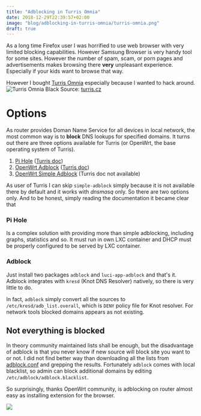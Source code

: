 ```yaml
---
title: "Adblocking in Turris Omnia"
date: 2018-12-29T22:39:57+02:00
image: "blog/adblocking-in-turris-omnia/turris-omnia.png"
draft: true
---
```


As a long time Firefox user I was horrified to use web browser with very limited blocking capabilities. However Samsung Browser is very handy tool for some sites. However the number of spam, scam, or porn pages and advertisements makes browsing there **very** unpleasant experience. Especially if your kids want to browse that way.

However I bought [Turris Omnia](https://omnia.turris.cz) especially because I wanted to hack around.  
![Turris Omnia Black](turris-omnia.png)
Source: [turris.cz](https://turris.cz)

# Options

As router provides Doman Name Service for all devices in local network, the most common way is to **block** DNS lookups for specified domains. It turns out there are three options available for Turris (or OpenWrt, the base operating system of Turris).

1.  [Pi Hole](https://pi-hole.net/) ([Turris doc](https://doc.turris.cz/doc/cs/public/pihole))
2.  [OpenWrt Adblock](https://github.com/openwrt/packages/blob/master/net/adblock/files/README.md) ([Turris doc](https://doc.turris.cz/doc/en/public/adblock))
3.  [OpenWrt Simple Adblock](https://github.com/openwrt/packages/blob/master/net/simple-adblock/files/README.md) (Turris doc not available)

As user of Turris I can skip `simple-adblock` simply because it is not available there by default and it works with _dnsmasq_ only. So there are two options only. And to be honest, simply reading the documentation it became clear that

### Pi Hole

Is a complex solution with providing more than simple adblocking, including graphs, statistics and so. It must run in own LXC container and DHCP must be properly configured to be served by LXC container.

### Adblock

Just install two packages `adblock` and `luci-app-adblock` and that's it. Adblock integrates with `kresd` (Knot DNS Resolver) natively, so there is very little to do.

In fact, `adblock` simply convert all the sources to `/etc/kresd/adb_list.overall`, which is `DENY` policy file for Knot resolver. For network tools blocked domains appears as not existing.

## Not everything is blocked

In theory community maintained lists shall be enough, but the disadvantage of adblock is that you never know if new source will block site you want to or not. I did not find better way than downloading all the lists from [adblock.conf](https://github.com/openwrt/packages/blob/master/net/adblock/files/adblock.conf) and grepping the results. Fortunately `adblock` comes with local blacklist, so admin can block additional domains by editing `/etc/adblock/adblock.blacklist`.

So surprisingly, thanks OpenWrt community, is adblocking on router almost easy as installing extension for the browser.

![](screenshot_2018-12-29-turris-overview-luci.png)
